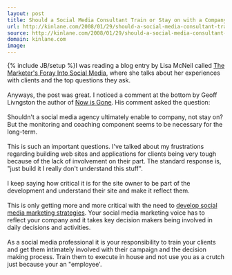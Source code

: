```yaml
---
layout: post
title: Should a Social Media Consultant Train or Stay on with a Company.
url: http://kinlane.com/2008/01/29/should-a-social-media-consultant-train-or-stay-on-with-a-company/
source: http://kinlane.com/2008/01/29/should-a-social-media-consultant-train-or-stay-on-with-a-company/
domain: kinlane.com
image: 
---
```

{% include JB/setup %}I was reading a blog entry by Lisa McNeil called <a href="http://www.ignitesocialmedia.com/the-marketers-foray-into-social-media/">The Marketer's Foray Into Social Media</a>, where she talks about her experiences with clients and the top questions they ask.<br />
<br />
Anyways, the post was great. I noticed a comment at the bottom by Geoff Livngston the author of <a href="http://nowisgone.com/">Now is Gone</a>. His comment asked the question:<br />
<br />
<span class="c1">Shouldn't a social media agency ultimately enable to company, not stay on? But the monitoring and coaching component seems to be necessary for the long-term.<br /></span><br />
This is such an important questions. I've talked about my frustrations regarding building web sites and applications for clients being very tough because of the lack of involvement on their part. The standard response is, "just build it I really don't understand this stuff".<br />
<br />
I keep saying how critical it is for the site owner to be part of the development and understand their site and make it reflect them.<br />
<br />
This is only getting more and more critical with the need to <a href="http://www.socialmediasquad.com">develop social media marketing strategies</a>. Your social media marketing voice has to reflect your company and it takes key decision makers being involved in daily decisions and activities.<br />
<br />
As a social media professional it is your responsibility to train your clients and get them intimately involved with their campaign and the decision making process. Train them to execute in house and not use you as a crutch just because your an "employee'.<br />